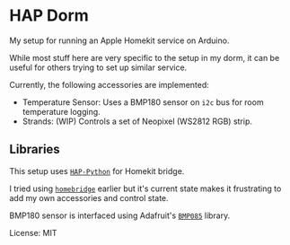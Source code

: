 # HAP Dorm

My setup for running an Apple Homekit service on Arduino.

While most stuff here are very specific to the setup in my dorm, it can be
useful for others trying to set up similar service.

Currently, the following accessories are implemented:

- Temperature Sensor: Uses a BMP180 sensor on `i2c` bus for room temperature
  logging.
- Strands: (WIP) Controls a set of Neopixel (WS2812 RGB) strip.


## Libraries

This setup uses [`HAP-Python`](https://github.com/ikalchev/HAP-python/) for
Homekit bridge.

I tried using [`homebridge`](https://github.com/nfarina/homebridge) earlier
but it's current state makes it frustrating to add my own accessories and
control state.

BMP180 sensor is interfaced using Adafruit's
[`BMP085`](https://github.com/adafruit/Adafruit_Python_BMP) library.


License: MIT


